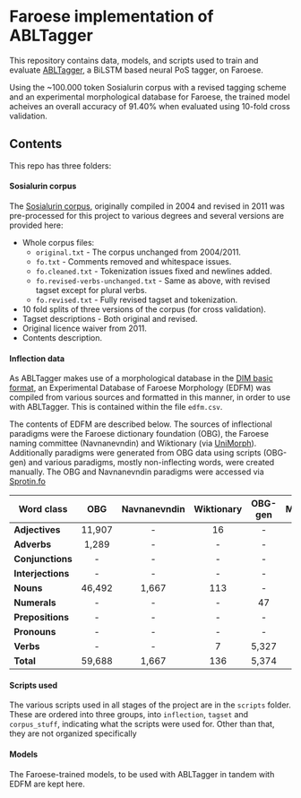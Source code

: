 
# Faroese implementation of ABLTagger

This repository contains data, models, and scripts used to train and evaluate [ABLTagger](https://github.com/steinst/ABLTagger), a BiLSTM based neural PoS tagger, on Faroese. 

Using the ~100.000 token Sosialurin corpus with a revised tagging scheme and an experimental morphological database for Faroese, the trained model acheives an overall accuracy of 91.40% when evaluated using 10-fold cross validation.


## Contents
This repo has three folders:
#### Sosialurin corpus

The [Sosialurin corpus](http://ark.axeltra.com/index.php?type=person|lng=en|id=18), originally compiled in 2004 and revised in 2011 was pre-processed for this project to various degrees and several versions are provided here:

- Whole corpus files:
  - `original.txt` - The corpus unchanged from 2004/2011.
  - `fo.txt` - Comments removed and whitespace issues.
  - `fo.cleaned.txt` - Tokenization issues fixed and newlines added.
  - `fo.revised-verbs-unchanged.txt` - Same as above, with revised tagset except for plural verbs.
  - `fo.revised.txt` - Fully revised tagset and tokenization.
- 10 fold splits of three versions of the corpus (for cross validation).
- Tagset descriptions - Both original and revised.
- Original licence waiver from 2011.
- Contents description.

#### Inflection data

As ABLTagger makes use of a morphological database in the [DIM basic format](https://bin.arnastofnun.is/DMII/LTdata/s-format/), an Experimental Database of Faroese Morphology (EDFM) was compiled from various sources and formatted in this manner, in order to use with ABLTagger. This is contained within the file `edfm.csv`.

The contents of EDFM are described below. The sources of inflectional paradigms were the Faroese dictionary foundation (OBG), the Faroese naming committee (Navnanevndin) and Wiktionary (via [UniMorph](https://unimorph.github.io/)). Additionally paradigms were generated from OBG data using scripts (OBG-gen) and various paradigms, mostly non-inflecting words, were created manually. The OBG and Navnanevndin paradigms were accessed via [Sprotin.fo](www.sprotin.fo)

| Word class | OBG | Navnanevndin | Wiktionary | OBG-gen | Manual | Total | 
|-------------------|:------:|:-----:|:---:|:-----:|:---:|:-------:|
| **Adjectives**    | 11,907 | -     | 16  | -     | -   | 11,923  |
| **Adverbs**       | 1,289  | -     | -   | -     | -   | 1,289   |
| **Conjunctions**  | -      | -     | -   | -     | 61  | 6       |
| **Interjections** | -      | -     | -   | -     | 115 | 115     |
| **Nouns**         | 46,492 | 1,667 | 113 | -     | -   | 48,272  |
| **Numerals**      | -      | -     | -   | 47    | 57  | 104     |
| **Prepositions**  | -      | -     | -   | -     | 62  | 62      |
| **Pronouns**      | -      | -     | -   | -     | 20  | 20      |
| **Verbs**         | -      | -     | 7   | 5,327 | -   | 5,334   |
| **Total**         | 59,688 | 1,667 | 136 | 5,374 | 315 | **67,180** | 

#### Scripts used

The various scripts used in all stages of the project are in the `scripts` folder. These are ordered into three groups, into `inflection`, `tagset` and `corpus_stuff`, indicating what the scripts were used for. Other than that, they are not organized specifically

#### Models

The Faroese-trained models, to be used with ABLTagger in tandem with EDFM are kept here.
